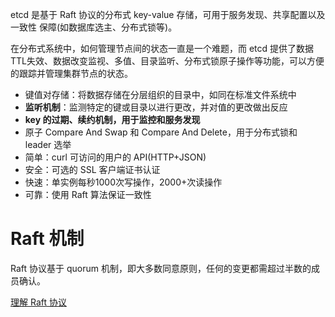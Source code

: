 
etcd 是基于 Raft 协议的分布式 key-value 存储，可用于服务发现、共享配置以及一致性 保障(如数据库选主、分布式锁等)。

在分布式系统中，如何管理节点间的状态一直是一个难题，而 etcd 提供了数据TTL失效、数据改变监视、多值、目录监听、分布式锁原子操作等功能，可以方便的跟踪并管理集群节点的状态。

- 键值对存储：将数据存储在分层组织的目录中，如同在标准文件系统中
- **监听机制**：监测特定的键或目录以进行更改，并对值的更改做出反应
- **key 的过期、续约机制，用于监控和服务发现**
- 原子 Compare And Swap 和 Compare And Delete，用于分布式锁和 leader 选举
- 简单：curl 可访问的用户的 API(HTTP+JSON)
- 安全：可选的 SSL 客户端证书认证
- 快速：单实例每秒1000次写操作，2000+次读操作
- 可靠：使用 Raft 算法保证一致性

# Raft 机制

Raft 协议基于 quorum 机制，即大多数同意原则，任何的变更都需超过半数的成员确认。

[理解 Raft 协议](http://thesecretlivesofdata.com/raft/)
